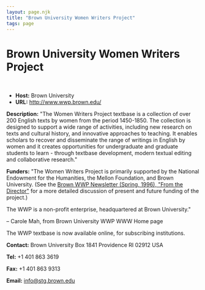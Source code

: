 ```yaml
---
layout: page.njk
title: "Brown University Women Writers Project"
tags: page
---
```

# Brown University Women Writers Project



 
 


* **Host:** Brown University
* **URL:** <http://www.wwp.brown.edu/>


**Description:** "The Women Writers Project textbase is a collection of over 200 English texts by
 women from the period 1450-1850. The collection is designed to support a wide range
 of activities, including new research on texts and cultural history, and innovative
 approaches to teaching. It enables scholars to recover and disseminate the range of
 writings in English by women and it creates opportunities for
 undergraduate and graduate students to learn - through textbase development, modern
 textual editing and collaborative research."
 
 **Funders:** "The Women Writers Project is primarily supported by the National Endowment for the
 Humanities, the Mellon Foundation, and Brown University. (See the [Brown WWP Newsletter (Spring, 1996), "From the Director"](http://www.wwp.brown.edu/project/newsletter/vol02num03/fromdir023.html) for a more detailed discussion of present and future funding of the project.)
 
 The WWP is a non-profit enterprise, headquartered at Brown University."
 
 – Carole Mah, from Brown University WWP WWW Home page
 
 The WWP textbase is now available online, for subscribing institutions.
 
 **Contact:** Brown University Box 1841 Providence RI 02912 USA
 
 **Tel:** +1 401 863 3619
 
 **Fax:** +1 401 863 9313
 
 **Email:** [info@stg.brown.edu](mailto:info@stg.brown.edu)
